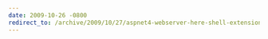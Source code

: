 ```yaml
---
date: 2009-10-26 -0800
redirect_to: /archive/2009/10/27/aspnet4-webserver-here-shell-extension.aspx/
---
```

